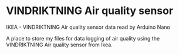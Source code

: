 # VINDRIKTNING Air quality sensor
IKEA - VINDRIKTNING Air quality sensor data read by Arduino Nano

A place to store my files for data logging of air quality using the  VINDRIKTNING Air quality sensor from Ikea.
